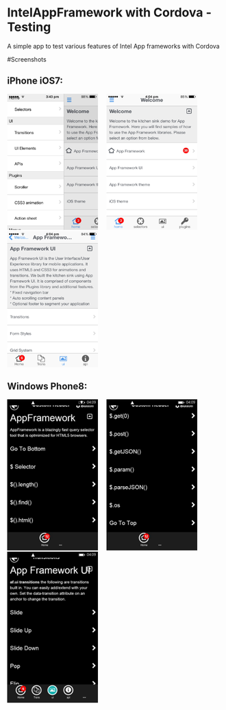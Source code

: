 IntelAppFramework with Cordova - Testing
=========================================

A simple app to test various features of Intel App frameworks with Cordova

#Screenshots
 
## iPhone iOS7:
 
<img src="https://raw.githubusercontent.com/spritlesoftware/intel-app-framework-cordova-testing/master/www/images/iphone/photo%201.PNG" width="212px">   &nbsp;&nbsp;&nbsp;&nbsp;<img src="https://raw.githubusercontent.com/spritlesoftware/intel-app-framework-cordova-testing/master/www/images/iphone/photo%202.PNG" width="212px">          &nbsp;&nbsp;&nbsp;&nbsp;<img src="https://raw.githubusercontent.com/spritlesoftware/intel-app-framework-cordova-testing/master/www/images/iphone/photo%203.PNG" width="212px">  

## Windows Phone8:
 
<img src="https://raw.githubusercontent.com/sivakumarbdu/intel-app-framework-cordova-testing/master/www/images/screen1.jpg" width="212px">      &nbsp;&nbsp;&nbsp;&nbsp;<img src="https://raw.githubusercontent.com/sivakumarbdu/intel-app-framework-cordova-testing/master/www/images/screen2.jpg" width="212px">          &nbsp;&nbsp;&nbsp;&nbsp;<img src="https://raw.githubusercontent.com/sivakumarbdu/intel-app-framework-cordova-testing/master/www/images/screen3.jpg" width="212px">  












